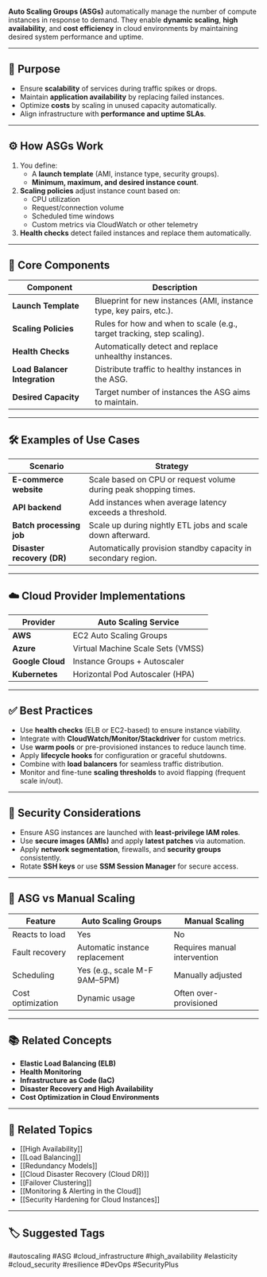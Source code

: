 **Auto Scaling Groups (ASGs)** automatically manage the number of compute instances in response to demand. They enable **dynamic scaling**, **high availability**, and **cost efficiency** in cloud environments by maintaining desired system performance and uptime.

---

## 🎯 Purpose

- Ensure **scalability** of services during traffic spikes or drops.
- Maintain **application availability** by replacing failed instances.
- Optimize **costs** by scaling in unused capacity automatically.
- Align infrastructure with **performance and uptime SLAs**.

---

## ⚙️ How ASGs Work

1. You define:
   - A **launch template** (AMI, instance type, security groups).
   - **Minimum, maximum, and desired instance count**.
2. **Scaling policies** adjust instance count based on:
   - CPU utilization
   - Request/connection volume
   - Scheduled time windows
   - Custom metrics via CloudWatch or other telemetry
3. **Health checks** detect failed instances and replace them automatically.

---

## 🧱 Core Components

| Component           | Description                                                                 |
|---------------------|-----------------------------------------------------------------------------|
| **Launch Template**  | Blueprint for new instances (AMI, instance type, key pairs, etc.).          |
| **Scaling Policies** | Rules for how and when to scale (e.g., target tracking, step scaling).      |
| **Health Checks**    | Automatically detect and replace unhealthy instances.                      |
| **Load Balancer Integration** | Distribute traffic to healthy instances in the ASG.               |
| **Desired Capacity** | Target number of instances the ASG aims to maintain.                        |

---

## 🛠 Examples of Use Cases

| Scenario                      | Strategy                                                             |
|-------------------------------|----------------------------------------------------------------------|
| **E-commerce website**         | Scale based on CPU or request volume during peak shopping times.     |
| **API backend**                | Add instances when average latency exceeds a threshold.              |
| **Batch processing job**       | Scale up during nightly ETL jobs and scale down afterward.           |
| **Disaster recovery (DR)**     | Automatically provision standby capacity in secondary region.        |

---

## ☁️ Cloud Provider Implementations

| Provider     | Auto Scaling Service                      |
|--------------|--------------------------------------------|
| **AWS**       | EC2 Auto Scaling Groups                   |
| **Azure**     | Virtual Machine Scale Sets (VMSS)         |
| **Google Cloud** | Instance Groups + Autoscaler            |
| **Kubernetes** | Horizontal Pod Autoscaler (HPA)           |

---

## ✅ Best Practices

- Use **health checks** (ELB or EC2-based) to ensure instance viability.
- Integrate with **CloudWatch/Monitor/Stackdriver** for custom metrics.
- Use **warm pools** or pre-provisioned instances to reduce launch time.
- Apply **lifecycle hooks** for configuration or graceful shutdowns.
- Combine with **load balancers** for seamless traffic distribution.
- Monitor and fine-tune **scaling thresholds** to avoid flapping (frequent scale in/out).

---

## 🔐 Security Considerations

- Ensure ASG instances are launched with **least-privilege IAM roles**.
- Use **secure images (AMIs)** and apply **latest patches** via automation.
- Apply **network segmentation**, firewalls, and **security groups** consistently.
- Rotate **SSH keys** or use **SSM Session Manager** for secure access.

---

## 🧠 ASG vs Manual Scaling

| Feature            | Auto Scaling Groups            | Manual Scaling                    |
|--------------------|--------------------------------|-----------------------------------|
| Reacts to load     | Yes                            | No                                |
| Fault recovery     | Automatic instance replacement | Requires manual intervention      |
| Scheduling         | Yes (e.g., scale M-F 9AM–5PM)  | Manually adjusted                 |
| Cost optimization  | Dynamic usage                  | Often over-provisioned            |

---

## 📚 Related Concepts

- **Elastic Load Balancing (ELB)**
- **Health Monitoring**
- **Infrastructure as Code (IaC)**
- **Disaster Recovery and High Availability**
- **Cost Optimization in Cloud Environments**

---

## 🧩 Related Topics

- [[High Availability]]
- [[Load Balancing]]
- [[Redundancy Models]]
- [[Cloud Disaster Recovery (Cloud DR)]]
- [[Failover Clustering]]
- [[Monitoring & Alerting in the Cloud]]
- [[Security Hardening for Cloud Instances]]

---

## 🏷 Suggested Tags

#autoscaling #ASG #cloud_infrastructure #high_availability #elasticity #cloud_security #resilience #DevOps #SecurityPlus
